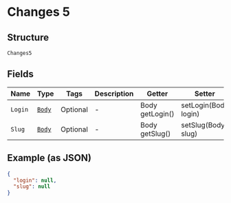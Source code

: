 
# Changes 5

## Structure

`Changes5`

## Fields

| Name | Type | Tags | Description | Getter | Setter |
|  --- | --- | --- | --- | --- | --- |
| `Login` | [`Body`](../../doc/models/body.md) | Optional | - | Body getLogin() | setLogin(Body login) |
| `Slug` | [`Body`](../../doc/models/body.md) | Optional | - | Body getSlug() | setSlug(Body slug) |

## Example (as JSON)

```json
{
  "login": null,
  "slug": null
}
```

